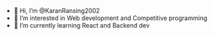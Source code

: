 - 👋 Hi, I’m @KaranRansing2002
- 👀 I’m interested in Web development and Competitive programming
- 🌱 I’m currently learning React and Backend dev

<!---
KaranRansing2002/KaranRansing2002 is a ✨ special ✨ repository because its `README.md` (this file) appears on your GitHub profile.
You can click the Preview link to take a look at your changes.
--->
